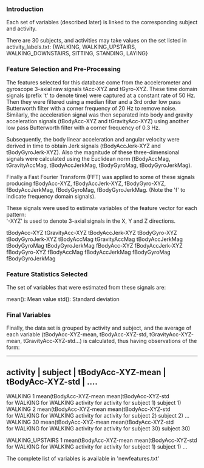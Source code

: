### Introduction

Each set of variables (described later) is linked to the
corresponding subject and activity.

There are 30 subjects, and activities may take values on the set listed in
activity_labels.txt:
{WALKING, WALKING_UPSTAIRS, WALKING_DOWNSTAIRS, SITTING, STANDING, LAYING}

### Feature Selection and Pre-Processing

The features selected for this database come from the accelerometer and gyroscope 3-axial raw signals tAcc-XYZ and tGyro-XYZ. These time domain signals (prefix 't' to denote time) were captured at a constant rate of 50 Hz. Then they were filtered using a median filter and a 3rd order low pass Butterworth filter with a corner frequency of 20 Hz to remove noise. Similarly, the acceleration signal was then separated into body and gravity acceleration signals (tBodyAcc-XYZ and tGravityAcc-XYZ) using another low pass Butterworth filter with a corner frequency of 0.3 Hz.

Subsequently, the body linear acceleration and angular velocity were derived in time to obtain Jerk signals (tBodyAccJerk-XYZ and tBodyGyroJerk-XYZ). Also the magnitude of these three-dimensional signals were calculated using the Euclidean norm (tBodyAccMag, tGravityAccMag, tBodyAccJerkMag, tBodyGyroMag, tBodyGyroJerkMag).

Finally a Fast Fourier Transform (FFT) was applied to some of these signals producing fBodyAcc-XYZ, fBodyAccJerk-XYZ, fBodyGyro-XYZ, fBodyAccJerkMag, fBodyGyroMag, fBodyGyroJerkMag. (Note the 'f' to indicate frequency domain signals).

These signals were used to estimate variables of the feature vector for each pattern:  
'-XYZ' is used to denote 3-axial signals in the X, Y and Z directions.

tBodyAcc-XYZ
tGravityAcc-XYZ
tBodyAccJerk-XYZ
tBodyGyro-XYZ
tBodyGyroJerk-XYZ
tBodyAccMag
tGravityAccMag
tBodyAccJerkMag
tBodyGyroMag
tBodyGyroJerkMag
fBodyAcc-XYZ
fBodyAccJerk-XYZ
fBodyGyro-XYZ
fBodyAccMag
fBodyAccJerkMag
fBodyGyroMag
fBodyGyroJerkMag

### Feature Statistics Selected

The set of variables that were estimated from these signals are:

mean(): Mean value
std(): Standard deviation

### Final Variables

Finally, the data set is grouped by activity and subject, and the average of
each variable (tBodyAcc-XYZ-mean, tBodyAcc-XYZ-std, tGravityAcc-XYZ-mean,
tGravityAcc-XYZ-std...) is calculated, thus having observations of the form:

-------------------------------------------------------------------------------
activity        | subject | tBodyAcc-XYZ-mean        | tBodyAcc-XYZ-std  | ....
-------------------------------------------------------------------------------
WALKING              1       mean(tBodyAcc-XYZ-mean     mean(tBodyAcc-XYZ-std   
                                   for WALKING                for WALKING
                                   activity for                activity for
                                   subject 1)                  subject 1)
WALKING              2       mean(tBodyAcc-XYZ-mean     mean(tBodyAcc-XYZ-std   
                                   for WALKING               for WALKING
                                   activity for               activity for
                                   subject 2)                 subject 2)
...
WALKING              30      mean(tBodyAcc-XYZ-mean     mean(tBodyAcc-XYZ-std   
                                   for WALKING                for WALKING
                                   activity for                activity for
                                   subject 30)                  subject 30)

WALKING_UPSTAIRS     1       mean(tBodyAcc-XYZ-mean     mean(tBodyAcc-XYZ-std   
                                   for WALKING                for WALKING
                                   activity for                activity for
                                   subject 1)                  subject 1)
...

The complete list of variables is available in 'newfeatures.txt'
